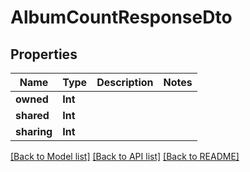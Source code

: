 # AlbumCountResponseDto

## Properties
Name | Type | Description | Notes
------------ | ------------- | ------------- | -------------
**owned** | **Int** |  | 
**shared** | **Int** |  | 
**sharing** | **Int** |  | 

[[Back to Model list]](../README.md#documentation-for-models) [[Back to API list]](../README.md#documentation-for-api-endpoints) [[Back to README]](../README.md)


